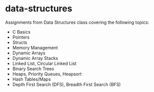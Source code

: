 # data-structures
Assignments from Data Structures class covering the following topics:
- C Basics
- Pointers
- Structs
- Memory Management
- Dynamic Arrays
- Dynamic Array Stacks
- Linked List, Circular Linked List
- Binary Search Trees
- Heaps, Priority Queues, Heapsort
- Hash Tables/Maps
- Depth First Search (DFS), Breadth First Search (BFS)
